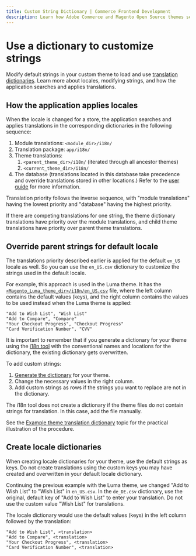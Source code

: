 ```yaml
---
title: Custom String Dictionary | Commerce Frontend Development
description: Learn how Adobe Commerce and Magento Open Source themes search for strings and translate them.
---
```


# Use a dictionary to customize strings

Modify default strings in your custom theme to load and use [translation dictionaries]. Learn more about locales, modifying strings, and how the application searches and applies translations.

## How the application applies locales

When the locale is changed for a store, the application searches and applies translations in the corresponding dictionaries in the following sequence:

1. Module translations: `<module_dir>/i18n/`
1. Translation package: `app/i18n/`
1. Theme translations:
   1. `<parent_theme_dir>/i18n/` (iterated through all ancestor themes)
   1. `<current_theme_dir>/i18n/`
1. The database (translations located in this database take precedence and override translations stored in other locations.)  Refer to the [user guide](https://docs.magento.com/m2/ce/user_guide/system/translate-inline.html) for more information.

<InlineAlert variant="info" slots="text"/>

Translation priority follows the inverse sequence, with "module translations" having the lowest priority and  "database" having the highest priority.

If there are competing translations for one string, the theme dictionary translations have priority over the module translations, and child theme translations have priority over parent theme translations.

## Override parent strings for default locale

The translations priority described earlier is applied for the default `en_US` locale as well. So you can use the `en_US.csv` dictionary to customize the strings used in the default locale.

For example, this approach is used in the Luma theme. It has the [`<Magento_Luma_theme_dir>/i18n/en_US.csv`] file, where the left column contains the default values (keys), and the right column contains the values to be used instead when the Luma theme is applied:

```text
"Add to Wish List", "Wish List"
"Add to Compare", "Compare"
"Your Checkout Progress", "Checkout Progress"
"Card Verification Number", "CVV"
```

It is important to remember that if you generate a dictionary for your theme using the [i18n tool] with the conventional names and locations for the dictionary, the existing dictionary gets overwritten.

To add custom strings:

1. [Generate the dictionary] for your theme.
1. Change the necessary values in the right column.
1. Add custom strings as rows if the strings you want to replace are not in the dictionary.

The i18n tool does not create a dictionary if the theme files do not contain strings for translation. In this case, add the file manually.

See the [Example theme translation dictionary] topic for the practical illustration of the procedure.

## Create locale dictionaries

When creating locale dictionaries for your theme, use the default strings as keys. Do not create translations using the custom keys you may have created and overwritten in your default locale dictionary.

Continuing the previous example with the Luma theme, we changed "Add to Wish List" to "Wish List" in `en_US.csv`. In the `de_DE.csv` dictionary, use the original, default key of "Add to Wish List" to enter your translation. Do not use the custom value "Wish List" for translations.

The locale dictionary would use the default values (keys) in the left column followed by the translation:

```text
"Add to Wish List", <translation>
"Add to Compare", <translation>
"Your Checkout Progress", <translation>
"Card Verification Number", <translation>
```

[translation dictionaries]: index.md#terms
[`<Magento_Luma_theme_dir>/i18n/en_US.csv`]: https://github.com/magento/magento2/blob/2.4/app/design/frontend/Magento/luma/i18n/en_US.csv
[i18n tool]: https://experienceleague.adobe.com/docs/commerce-operations/configuration-guide/cli/localization.html
[Generate the dictionary]: https://experienceleague.adobe.com/docs/commerce-operations/configuration-guide/cli/localization.html
[Example theme translation dictionary]: practice.md
